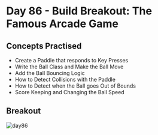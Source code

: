 # Day 86 - Build Breakout: The Famous Arcade Game
## Concepts Practised
- Create a Paddle that responds to Key Presses
- Write the Ball Class and Make the Ball Move
- Add the Ball Bouncing Logic
- How to Detect Collisions with the Paddle
- How to Detect when the Ball goes Out of Bounds
- Score Keeping and Changing the Ball Speed
## Breakout
![day86](https://user-images.githubusercontent.com/98851253/170151872-83a5efd9-aef4-4970-be00-8fe1eb89685e.gif)
